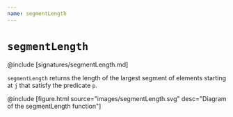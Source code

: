 ```yaml
---
name: segmentLength
---
```


# `segmentLength`

@include [signatures/segmentLength.md]

`segmentLength` returns the length of the largest segment of elements starting at `j` that satisfy the predicate `p`.

@include [figure.html source="images/segmentLength.svg" desc="Diagram of the segmentLength function"]
